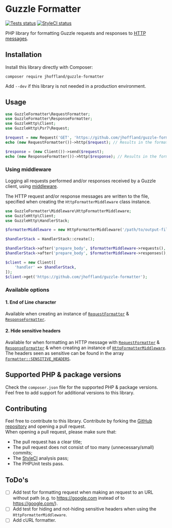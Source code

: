 # Guzzle Formatter

[![Tests status](https://github.com/joephoffland/guzzle-formatter/actions/workflows/testing.yml/badge.svg)](https://github.com/jhoffland/guzzle-formatter/actions/workflows/testing.yml)
[![StyleCI status](https://github.styleci.io/repos/470917304/shield?style=flat&branch=main)](https://github.styleci.io/repos/470917304?branch=main)

PHP library for formatting Guzzle requests and responses to [HTTP messages](https://developer.mozilla.org/en-US/docs/Web/HTTP/Messages).


## Installation

Install this library directly with Composer:

```shell
composer require jhoffland/guzzle-formatter
```

Add `--dev` if this library is not needed in a production environment.

## Usage

```php
use GuzzleFormatter\RequestFormatter;
use GuzzleFormatter\ResponseFormatter;
use GuzzleHttp\Client;
use GuzzleHttp\Psr7\Request;

$request = new Request('GET', 'https://github.com/jhoffland/guzzle-formatter');
echo (new RequestFormatter())->http($request); // Results in the formatted HTTP request message.

$response = (new Client())->send($request);
echo (new ResponseFormatter())->http($response); // Results in the formatted HTTP response message.
```

### Using middleware

Logging all requests performed and/or responses received by a Guzzle client, using [middleware](https://docs.guzzlephp.org/en/stable/handlers-and-middleware.html#middleware).

The HTTP request and/or response messages are written to the file, specified when creating the `HttpFormatterMiddleware` class instance.

```php
use GuzzleFormatter\Middleware\HttpFormatterMiddleware;
use GuzzleHttp\Client;
use GuzzleHttp\HandlerStack;

$formatterMiddleware = new HttpFormatterMiddleware('/path/to/output-file.txt');

$handlerStack = HandlerStack::create();

$handlerStack->after('prepare_body', $formatterMiddleware->requests(), 'http_request_formatter');
$handlerStack->after('prepare_body', $formatterMiddleware->responses(), 'http_response_formatter');

$client = new Client([
    'handler' => $handlerStack,
]);
$client->get('https://github.com/jhoffland/guzzle-formatter');
```

### Available options

#### 1. End of Line character

Available when creating an instance of [`RequestFormatter`](src/RequestFormatter.php) & [`ResponseFormatter`](src/ResponseFormatter.php).

#### 2. Hide sensitive headers

Available for when formatting an HTTP message with [`RequestFormatter`](src/RequestFormatter.php) & [`ResponseFormatter`](src/ResponseFormatter.php) & when creating an instance of [`HttpFormatterMiddleware`](src/Middleware/HttpFormatterMiddleware.php).<br />
The headers seen as sensitive can be found in the array [`Formatter::SENSITIVE_HEADERS`](src/Fo).


## Supported PHP & package versions

Check the `composer.json` file for the supported PHP & package versions.<br />
Feel free to add support for additional versions to this library.


## Contributing

Feel free to contribute to this library. Contribute by forking the [GitHub repository](https://github.com/jhoffland/guzzle-formatter) and opening a pull request.<br />
When opening a pull request, please make sure that:

- The pull request has a clear title;
- The pull request does not consist of too many (unnecessary/small) commits;
- The [StyleCI](https://github.styleci.io/repos/470917304) analysis pass;
- The PHPUnit tests pass.


## ToDo's

- [ ] Add test for formatting request when making an request to an URL without path (e.g. to https://google.com instead of to https://google.com/).
- [ ] Add test for hiding and not-hiding sensitive headers when using the `HttpFormatterMiddleware`.
- [ ] Add cURL formatter.